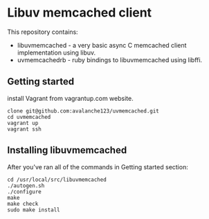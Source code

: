 # Libuv memcached client

This repository contains:
 * libuvmemcached - a very basic async C memcached client implementation using
   libuv.
 * uvmemcachedrb  - ruby bindings to libuvmemcached using libffi.

## Getting started

install Vagrant from vagrantup.com website.

```shell
clone git@github.com:avalanche123/uvmemcached.git
cd uvmemcached
vagrant up
vagrant ssh
```

## Installing libuvmemcached

After you've ran all of the commands in Getting started section:

```shell
cd /usr/local/src/libuvmemcached
./autogen.sh
./configure
make
make check
sudo make install
```
